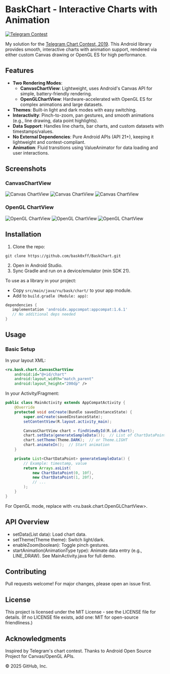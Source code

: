# BaskChart - Interactive Charts with Animation

[![Telegram Contest](https://img.shields.io/badge/Telegram-Contest-0088cc.svg)](https://t.me/contest/6)

My solution for the [Telegram Chart Contest, 2019](https://t.me/contest/6). This Android library provides smooth, interactive charts with animation support, rendered via either custom Canvas drawing or OpenGL ES for high performance.

## Features

- **Two Rendering Modes**:
  - **CanvasChartView**: Lightweight, uses Android's Canvas API for simple, battery-friendly rendering.
  - **OpenGLChartView**: Hardware-accelerated with OpenGL ES for complex animations and large datasets.
- **Themes**: Built-in light and dark modes with easy switching.
- **Interactivity**: Pinch-to-zoom, pan gestures, and smooth animations (e.g., line drawing, data point highlights).
- **Data Support**: Handles line charts, bar charts, and custom datasets with timestamps/values.
- **No External Dependencies**: Pure Android APIs (API 21+), keeping it lightweight and contest-compliant.
- **Animation**: Fluid transitions using ValueAnimator for data loading and user interactions.

## Screenshots

### CanvasChartView

![Canvas ChartView](https://i.imgur.com/YaZu8RE.jpg)
![Canvas ChartView](https://i.imgur.com/xz6mp10.jpg)
![Canvas ChartView](https://i.imgur.com/d7xQruj.jpg)

### OpenGL ChartView

![OpenGL ChartView](https://i.imgur.com/6LMDn0D.jpg)
![OpenGL ChartView](https://i.imgur.com/tl8Z1aa.jpg)
![OpenGL ChartView](https://i.imgur.com/F00Ix6v.jpg)

## Installation

1. Clone the repo:
```
git clone https://github.com/bask0xff/BaskChart.git
```
2. Open in Android Studio.
3. Sync Gradle and run on a device/emulator (min SDK 21).

To use as a library in your project:
- Copy `src/main/java/ru/bask/chart/` to your app module.
- Add to `build.gradle (Module: app)`:
```groovy
dependencies {
   implementation 'androidx.appcompat:appcompat:1.6.1'
   // No additional deps needed
}
```
## Usage
### Basic Setup
In your layout XML:
```xml
<ru.bask.chart.CanvasChartView
    android:id="@+id/chart"
    android:layout_width="match_parent"
    android:layout_height="200dp" />
```
In your Activity/Fragment:
```java
public class MainActivity extends AppCompatActivity {
    @Override
    protected void onCreate(Bundle savedInstanceState) {
        super.onCreate(savedInstanceState);
        setContentView(R.layout.activity_main);

        CanvasChartView chart = findViewById(R.id.chart);
        chart.setData(generateSampleData());  // List of ChartDataPoint
        chart.setTheme(Theme.DARK);  // or Theme.LIGHT
        chart.animateIn();  // Start animation
    }

    private List<ChartDataPoint> generateSampleData() {
        // Example: timestamp, value
        return Arrays.asList(
            new ChartDataPoint(0, 10f),
            new ChartDataPoint(1, 20f),
            // ...
        );
    }
}
```
For OpenGL mode, replace with <ru.bask.chart.OpenGLChartView>.
## API Overview
- setData(List<ChartDataPoint> data): Load chart data.
- setTheme(Theme theme): Switch light/dark.
- enableZoom(boolean): Toggle pinch gestures.
- startAnimation(AnimationType type): Animate data entry (e.g., LINE_DRAW).
See MainActivity.java for full demo.
## Contributing
Pull requests welcome! For major changes, please open an issue first.
## License
This project is licensed under the MIT License - see the LICENSE file for details.
(If no LICENSE file exists, add one: MIT for open-source friendliness.)
## Acknowledgments
Inspired by Telegram's chart contest.
Thanks to Android Open Source Project for Canvas/OpenGL APIs.

© 2025 GitHub, Inc.

